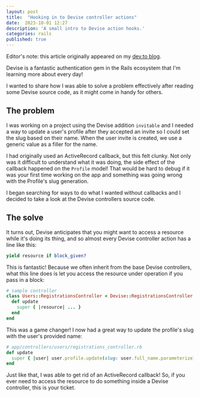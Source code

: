 ```yaml
---
layout: post
title:  "Hooking in to Devise controller actions"
date:  2023-10-01 12:27
description: 'A small intro to Devise action hooks.'
categories: rails
published: true
---
```


<span class="note">Editor's note: this article originally appeared on my [dev.to blog](https://dev.to/crespire/hooking-in-to-devise-controller-actions-3pk2).</span>

Devise is a fantastic authentication gem in the Rails ecosystem that I'm learning more about every day!

I wanted to share how I was able to solve a problem effectively after reading some Devise source code, as it might come in handy for others.

## The problem
I was working on a project using the Devise addition `invitable` and I needed a way to update a user's profile after they accepted an invite so I could set the slug based on their name. When the user invite is created, we use a generic value as a filler for the name.

I had originally used an ActiveRecord callback, but this felt clunky. Not only was it difficult to understand what it was doing, the side effect of the callback happened on the `Profile` model! That would be hard to debug if it was your first time working on the app and something was going wrong with the Profile's slug generation.

I began searching for ways to do what I wanted without callbacks and I decided to take a look at the Devise controllers source code.

## The solve
It turns out, Devise anticipates that you might want to access a resource while it's doing its thing, and so almost every Devise controller action has a line like this:
```ruby
yield resource if block_given?
```

This is fantastic! Because we often inherit from the base Devise controllers, what this line does is let you access the resource under operation if you pass in a block:

```ruby
# sample controller
class Users::RegistrationsController < Devise::RegistrationsController
  def update
    super { |resource| ... }
  end
end
```

This was a game changer! I now had a great way to update the profile's slug with the user's provided name:

```ruby
# app/controllers/users/registrations_controller.rb
def update
  super { |user| user.profile.update(slug: user.full_name.parameterize) }
end
```

Just like that, I was able to get rid of an ActiveRecord callback! So, if you ever need to access the resource to do something inside a Devise controller, this is your ticket.
